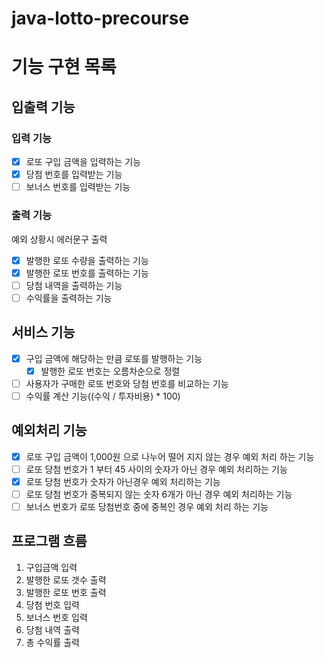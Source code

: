 # java-lotto-precourse

# 기능 구현 목록

## 입출력 기능

### 입력 기능

- [x] 로또 구입 금액을 입력하는 기능
- [x] 당첨 번호를 입력받는 기능
- [ ] 보너스 번호를 입력받는 기능

### 출력 기능

예외 상황시 에러문구 출력

- [x] 발행한 로또 수량을 출력하는 기능
- [x] 발행한 로또 번호를 출력하는 기능
- [ ] 당첨 내역을 출력하는 기능
- [ ] 수익률을 출력하는 기능

## 서비스 기능

- [x] 구입 금액에 해당하는 만큼 로또를 발행하는 기능
    - [x] 발행한 로또 번호는 오름차순으로 정렬
- [ ] 사용자가 구매한 로또 번호와 당첨 번호를 비교하는 기능
- [ ] 수익률 계산 기능((수익 / 투자비용) * 100)

## 예외처리 기능

- [x] 로또 구입 금액이 1,000원 으로 나누어 떨어 지지 않는 경우 예외 처리 하는 기능
- [ ] 로또 당첨 번호가 1 부터 45 사이의 숫자가 아닌 경우 예외 처리하는 기능
- [x] 로또 당첨 번호가 숫자가 아닌경우 예외 처리하는 기능
- [ ] 로또 당첨 번호가 중복되지 않는 숫자 6개가 아닌 경우 예외 처리하는 기능
- [ ] 보너스 번호가 로또 당첨번호 중에 중복인 경우 예외 처리 하는 기능

## 프로그램 흐름

1. 구입금액 입력
2. 발행한 로또 갯수 출력
2. 발행한 로또 번호 출력
3. 당첨 번호 입력
4. 보너스 번호 입력
5. 당첨 내역 출력
6. 총 수익률 출력